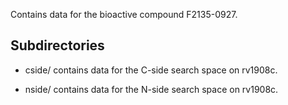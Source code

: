 Contains data for the bioactive compound F2135-0927.

## Subdirectories

- cside/ contains data for the C-side search space on rv1908c.

- nside/ contains data for the N-side search space on rv1908c.

